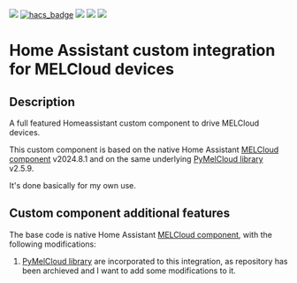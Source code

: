 [![](https://img.shields.io/github/release/efipso/melcloud/all.svg?style=for-the-badge)](https://github.com/efipso/melcloud/releases)
[![hacs_badge](https://img.shields.io/badge/HACS-Custom-orange.svg?style=for-the-badge)](https://github.com/hacs/integration)
[![](https://img.shields.io/github/license/efipso/melcloud?style=for-the-badge)](LICENSE)
[![](https://img.shields.io/badge/MAINTAINER-%40efipso-red?style=for-the-badge)](https://github.com/efipso)
[![](https://img.shields.io/badge/COMMUNITY-FORUM-success?style=for-the-badge)](https://community.home-assistant.io)

# Home Assistant custom integration for MELCloud devices

## Description
A full featured Homeassistant custom component to drive MELCloud devices.

This custom component is based on the native Home Assistant [MELCloud component](https://github.com/home-assistant/core/tree/dev/homeassistant/components/melcloud) v2024.8.1 and on the same underlying [PyMelCloud library](https://github.com/vilppuvuorinen/pymelcloud) v2.5.9.

It's done basically for my own use.

## Custom component additional features
The base code is native Home Assistant [MELCloud component](https://github.com/home-assistant/core/tree/dev/homeassistant/components/melcloud), with the following modifications:

1. [PyMelCloud library](https://github.com/vilppuvuorinen/pymelcloud) are incorporated to this integration, as repository has been archieved and I want to add some modifications to it.
